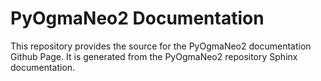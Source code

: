 # PyOgmaNeo2 Documentation

This repository provides the source for the PyOgmaNeo2 documentation Github Page. It is generated from the PyOgmaNeo2 repository Sphinx documentation.